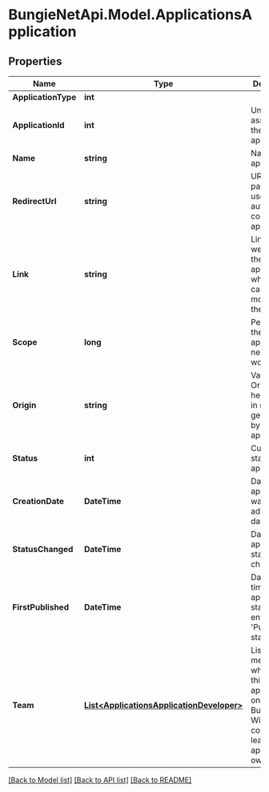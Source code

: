 
# BungieNetApi.Model.ApplicationsApplication

## Properties

Name | Type | Description | Notes
------------ | ------------- | ------------- | -------------
**ApplicationType** | **int** |  | [optional] 
**ApplicationId** | **int** | Unique ID assigned to the application | [optional] 
**Name** | **string** | Name of the application | [optional] 
**RedirectUrl** | **string** | URL used to pass the user&#39;s authorization code to the application | [optional] 
**Link** | **string** | Link to website for the application where a user can learn more about the app. | [optional] 
**Scope** | **long** | Permissions the application needs to work | [optional] 
**Origin** | **string** | Value of the Origin header sent in requests generated by this application. | [optional] 
**Status** | **int** | Current status of the application. | [optional] 
**CreationDate** | **DateTime** | Date the application was first added to our database. | [optional] 
**StatusChanged** | **DateTime** | Date the application status last changed. | [optional] 
**FirstPublished** | **DateTime** | Date the first time the application status entered the &#39;Public&#39; status. | [optional] 
**Team** | [**List&lt;ApplicationsApplicationDeveloper&gt;**](ApplicationsApplicationDeveloper.md) | List of team members who manage this application on Bungie.net. Will always consist of at least the application owner. | [optional] 

[[Back to Model list]](../README.md#documentation-for-models)
[[Back to API list]](../README.md#documentation-for-api-endpoints)
[[Back to README]](../README.md)

